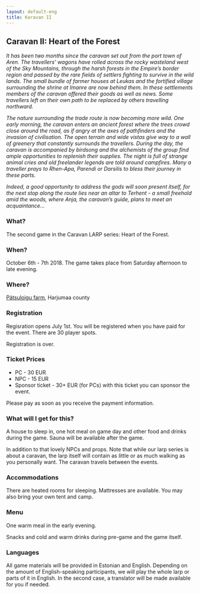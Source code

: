 ```yaml
---
layout: default-eng
title: Karavan II
---
```

## Caravan II: Heart of the Forest

_It has been two months since the caravan set out from the port town of Aren. The travellers’ wagons have rolled across the rocky wasteland west of the Sky Mountains, through the harsh forests in the Empire’s border region and passed by the rare fields of settlers fighting to survive in the wild lands. The small bundle of farmer houses at Leukas and the fortified village surrounding the shrine at Imanre are now behind them. In these settlements members of the caravan offered their goods as well as news. Some travellers left on their own path to be replaced by others travelling northward._

_The nature surrounding the trade route is now becoming more wild. One early morning, the caravan enters an ancient forest where the trees crowd close around the road, as if angry at the axes of pathfinders and the invasion of civilisation. The open terrain and wide vistas give way to a wall of greenery that constantly surrounds the travellers. During the day, the caravan is accompanied by birdsong and the alchemists of the group find ample opportunities to replenish their supplies. The night is full of strange animal cries and old freelander legends are told around campfires. Many a traveller prays to Rhen-Apa, Parendi or Darsilis to bless their journey in these parts._

_Indeed, a good opportunity to address the gods will soon present itself, for the next stop along the route lies near an altar to Terhent - a small freehold amid the woods, where Anja, the caravan’s guide, plans to meet an acquaintance..._

### What?

The second game in the Caravan LARP series: Heart of the Forest.

### When?

October 6th - 7th 2018. The game takes place from Saturday afternoon to late evening.

### Where?

[Pätsuloigu farm](https://www.google.com/maps/dir//59.272547,24.273777/@59.307203,24.393068,9z?hl=en), Harjumaa county

### Registration

Regisration opens July 1st. You will be registered when you have paid for the event. There are 30 player spots.

Registration is over. 

### Ticket Prices

* PC - 30 EUR
* NPC - 15 EUR
* Sponsor ticket - 30+ EUR (for PCs) with this ticket you can sponsor the event.

Please pay as soon as you receive the payment information. 

### What will I get for this?

A house to sleep in, one hot meal on game day and other food and drinks during the game. Sauna will be available after the game. 

In addition to that lovely NPCs and props. Note that while our larp series is about a caravan, the larp itself will contain as little or as much walking as you personally want. The caravan travels between the events.

### Accommodations

There are heated rooms for sleeping. Mattresses are available. You may also bring your own tent and camp. 

### Menu

One warm meal in the early evening.

Snacks and cold and warm drinks during pre-game and the game itself.

### Languages

All game materials will be provided in Estonian and English. Depending on the amount of English-speaking participants, we will play the whole larp or parts of it in English. In the second case, a translator will be made available for you if needed.

